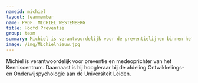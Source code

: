 ```yaml
---
nameid: michiel
layout: teammember
name: PROF. MICHIEL WESTENBERG
title: Hoofd Preventie 
group: team
summary: Michiel is verantwoordelijk voor de preventielijnen binnen het kenniscentrum en is medeoprichter. <br> <br> Daarnaast is hij hoogleraar bij de afdeling Ontwikkelings- en Onderwijspychologie aan de Universiteit Leiden.
image: /img/Michielnieuw.jpg
---
```


Michiel is verantwoordelijk voor preventie en medeoprichter van het Kenniscentrum. Daarnaast is hij hoogleraar bij de afdeling Ontwikkelings- en Onderwijspychologie aan de Universiteit Leiden.
